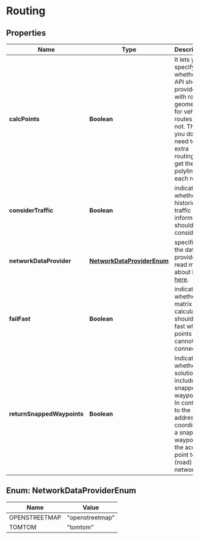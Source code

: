 # Routing

## Properties
Name | Type | Description | Notes
------------ | ------------- | ------------- | -------------
**calcPoints** | **Boolean** | It lets you specify whether the API should provide you with route geometries for vehicle routes or not. Thus, you do not need to do extra routing to get the polyline for each route. |  [optional]
**considerTraffic** | **Boolean** | indicates whether historical traffic information should be considered |  [optional]
**networkDataProvider** | [**NetworkDataProviderEnum**](#NetworkDataProviderEnum) | specifies the data provider, read more about it [here](#section/Map-Data-and-Routing-Profiles). |  [optional]
**failFast** | **Boolean** | indicates whether matrix calculation should fail fast when points cannot be connected |  [optional]
**returnSnappedWaypoints** | **Boolean** | Indicates whether a solution includes snapped waypoints. In contrary to the address coordinate a snapped waypoint is the access point to the (road) network. |  [optional]

<a name="NetworkDataProviderEnum"></a>
## Enum: NetworkDataProviderEnum
Name | Value
---- | -----
OPENSTREETMAP | &quot;openstreetmap&quot;
TOMTOM | &quot;tomtom&quot;
